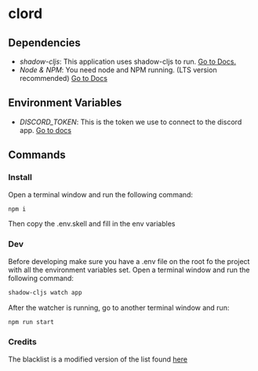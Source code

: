 # clord

## Dependencies
- *shadow-cljs*: This application uses shadow-cljs to run. [Go to Docs.](http://shadow-cljs.org/)
- *Node & NPM*: You need node and NPM running. (LTS version recommended) [Go to Docs](https://nodejs.org/en/)

## Environment Variables
- *DISCORD_TOKEN*: This is the token we use to connect to the discord app. [Go to docs](https://github.com/reactiflux/discord-irc/wiki/Creating-a-discord-bot-&-getting-a-token)

## Commands
### Install
Open a terminal window and run the following command:
```bash
npm i
```

Then copy the .env.skell and fill in the env variables

### Dev
Before developing make sure you have a .env file on the root fo the project with all the environment variables set. 
Open a terminal window and run the following command:
```bash
shadow-cljs watch app
```

After the watcher is running, go to another terminal window and run:
```bash
npm run start
```
### Credits

The blacklist is a modified version of the list found [here](https://github.com/words/profanities)
